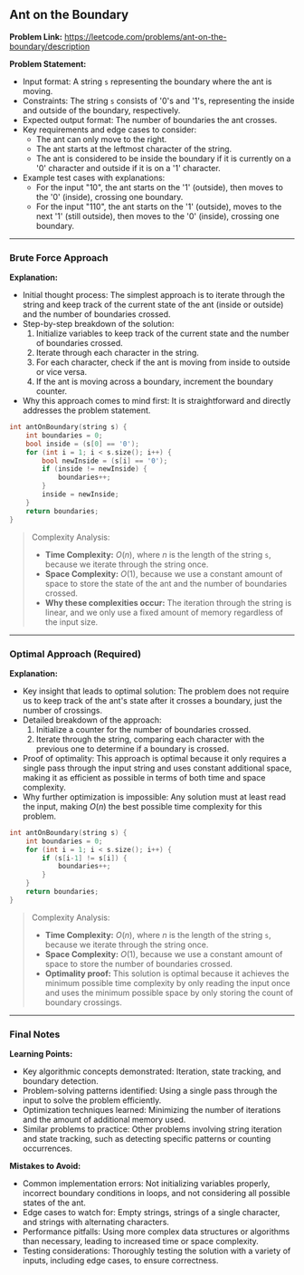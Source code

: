 ## Ant on the Boundary
**Problem Link:** https://leetcode.com/problems/ant-on-the-boundary/description

**Problem Statement:**
- Input format: A string `s` representing the boundary where the ant is moving.
- Constraints: The string `s` consists of '0's and '1's, representing the inside and outside of the boundary, respectively.
- Expected output format: The number of boundaries the ant crosses.
- Key requirements and edge cases to consider:
  - The ant can only move to the right.
  - The ant starts at the leftmost character of the string.
  - The ant is considered to be inside the boundary if it is currently on a '0' character and outside if it is on a '1' character.
- Example test cases with explanations:
  - For the input "10", the ant starts on the '1' (outside), then moves to the '0' (inside), crossing one boundary.
  - For the input "110", the ant starts on the '1' (outside), moves to the next '1' (still outside), then moves to the '0' (inside), crossing one boundary.

---

### Brute Force Approach

**Explanation:**
- Initial thought process: The simplest approach is to iterate through the string and keep track of the current state of the ant (inside or outside) and the number of boundaries crossed.
- Step-by-step breakdown of the solution:
  1. Initialize variables to keep track of the current state and the number of boundaries crossed.
  2. Iterate through each character in the string.
  3. For each character, check if the ant is moving from inside to outside or vice versa.
  4. If the ant is moving across a boundary, increment the boundary counter.
- Why this approach comes to mind first: It is straightforward and directly addresses the problem statement.

```cpp
int antOnBoundary(string s) {
    int boundaries = 0;
    bool inside = (s[0] == '0');
    for (int i = 1; i < s.size(); i++) {
        bool newInside = (s[i] == '0');
        if (inside != newInside) {
            boundaries++;
        }
        inside = newInside;
    }
    return boundaries;
}
```

> Complexity Analysis:
> - **Time Complexity:** $O(n)$, where $n$ is the length of the string `s`, because we iterate through the string once.
> - **Space Complexity:** $O(1)$, because we use a constant amount of space to store the state of the ant and the number of boundaries crossed.
> - **Why these complexities occur:** The iteration through the string is linear, and we only use a fixed amount of memory regardless of the input size.

---

### Optimal Approach (Required)

**Explanation:**
- Key insight that leads to optimal solution: The problem does not require us to keep track of the ant's state after it crosses a boundary, just the number of crossings.
- Detailed breakdown of the approach:
  1. Initialize a counter for the number of boundaries crossed.
  2. Iterate through the string, comparing each character with the previous one to determine if a boundary is crossed.
- Proof of optimality: This approach is optimal because it only requires a single pass through the input string and uses constant additional space, making it as efficient as possible in terms of both time and space complexity.
- Why further optimization is impossible: Any solution must at least read the input, making $O(n)$ the best possible time complexity for this problem.

```cpp
int antOnBoundary(string s) {
    int boundaries = 0;
    for (int i = 1; i < s.size(); i++) {
        if (s[i-1] != s[i]) {
            boundaries++;
        }
    }
    return boundaries;
}
```

> Complexity Analysis:
> - **Time Complexity:** $O(n)$, where $n$ is the length of the string `s`, because we iterate through the string once.
> - **Space Complexity:** $O(1)$, because we use a constant amount of space to store the number of boundaries crossed.
> - **Optimality proof:** This solution is optimal because it achieves the minimum possible time complexity by only reading the input once and uses the minimum possible space by only storing the count of boundary crossings.

---

### Final Notes

**Learning Points:**
- Key algorithmic concepts demonstrated: Iteration, state tracking, and boundary detection.
- Problem-solving patterns identified: Using a single pass through the input to solve the problem efficiently.
- Optimization techniques learned: Minimizing the number of iterations and the amount of additional memory used.
- Similar problems to practice: Other problems involving string iteration and state tracking, such as detecting specific patterns or counting occurrences.

**Mistakes to Avoid:**
- Common implementation errors: Not initializing variables properly, incorrect boundary conditions in loops, and not considering all possible states of the ant.
- Edge cases to watch for: Empty strings, strings of a single character, and strings with alternating characters.
- Performance pitfalls: Using more complex data structures or algorithms than necessary, leading to increased time or space complexity.
- Testing considerations: Thoroughly testing the solution with a variety of inputs, including edge cases, to ensure correctness.